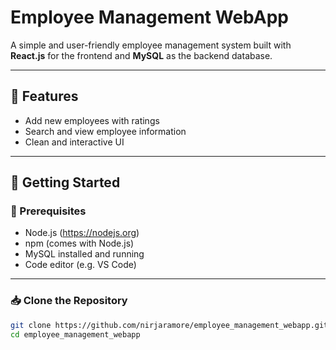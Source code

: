 # Employee Management WebApp

A simple and user-friendly employee management system built with **React.js** for the frontend and **MySQL** as the backend database.

---

## 🔧 Features

- Add new employees with ratings
- Search and view employee information
- Clean and interactive UI

---

## 🚀 Getting Started

### 🧩 Prerequisites

- Node.js (https://nodejs.org)
- npm (comes with Node.js)
- MySQL installed and running
- Code editor (e.g. VS Code)

---

### 📥 Clone the Repository

```bash
git clone https://github.com/nirjaramore/employee_management_webapp.git
cd employee_management_webapp
